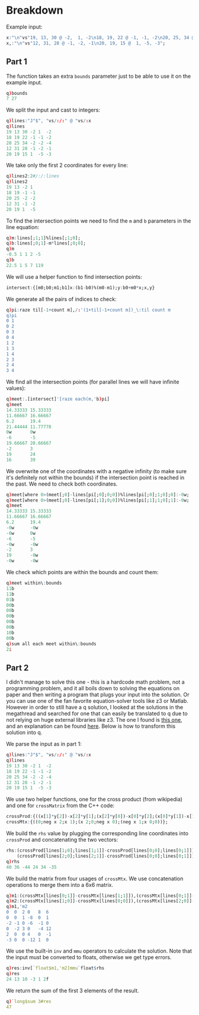 # Breakdown

Example input:
```q
x:"\n"vs"19, 13, 30 @ -2,  1, -2\n18, 19, 22 @ -1, -1, -2\n20, 25, 34 @ -2, -2, -4";
x,:"\n"vs"12, 31, 28 @ -1, -2, -1\n20, 19, 15 @  1, -5, -3";
```

## Part 1
The function takes an extra `bounds` parameter just to be able to use it on the example input.
```q
q)bounds
7 27
```
We split the input and cast to integers:
```q
q)lines:"J"$", "vs/:/:" @ "vs/:x
q)lines
19 13 30 -2 1  -2
18 19 22 -1 -1 -2
20 25 34 -2 -2 -4
12 31 28 -1 -2 -1
20 19 15 1  -5 -3
```
We take only the first 2 coordinates for every line:
```q
q)lines2:2#/:/:lines
q)lines2
19 13 -2 1
18 19 -1 -1
20 25 -2 -2
12 31 -1 -2
20 19 1  -5
```
To find the intersection points we need to find the `m` and `b` parameters in the line equation:
```q
q)m:lines[;1;1]%lines[;1;0];
q)b:lines[;0;1]-m*lines[;0;0];
q)m
-0.5 1 1 2 -5
q)b
22.5 1 5 7 119
```
We will use a helper function to find intersection points:
```q
intersect:{[m0;b0;m1;b1]x:(b1-b0)%(m0-m1);y:b0+m0*x;x,y}
```
We generate all the pairs of indices to check:
```q
q)pi:raze til[-1+count m],/:'(1+til[-1+count m])_\:til count m
q)pi
0 1
0 2
0 3
0 4
1 2
1 3
1 4
2 3
2 4
3 4
```
We find all the intersection points (for parallel lines we will have infinite values):
```q
q)meet:.[intersect]'[raze each(m,'b)pi]
q)meet
14.33333 15.33333
11.66667 16.66667
6.2      19.4
21.44444 11.77778
0w       0w
-6       -5
19.66667 20.66667
-2       3
19       24
16       39
```
We overwrite one of the coordinates with a negative infinity (to make sure it's definitely not within the bounds) if the intersection point is reached in the past. We need to check both coordinates.
```q
q)meet[where 0>(meet[;0]-lines[pi[;0];0;0])%lines[pi[;0];1;0];0]:-0w;
q)meet[where 0>(meet[;0]-lines[pi[;1];0;0])%lines[pi[;1];1;0];1]:-0w;
q)meet
14.33333 15.33333
11.66667 16.66667
6.2      19.4
-0w      -0w
-0w      0w
-6       -5
-0w      -0w
-2       3
19       -0w
-0w      -0w
```
We check which points are within the bounds and count them:
```q
q)meet within\:bounds
11b
11b
01b
00b
00b
00b
00b
00b
10b
00b
q)sum all each meet within\:bounds
2i
```

## Part 2
I didn't manage to solve this one - this is a hardcode math problem, not a programming problem, and it all boils down to solving the equations on paper and then writing a program that plugs your input into the solution. Or you can use one of the fan favorite equation-solver tools like z3 or Matlab. However in order to still have a q solution, I looked at the solutions in the megathread and searched for one that can easily be translated to q due to not relying on huge external libraries like z3. The one I found is [this one](https://pastebin.com/NmR6ZDXL), and an explanation can be found [here](https://old.reddit.com/r/adventofcode/comments/18pnycy/2023_day_24_solutions/kepu26z/). Below is how to transform this solution into q.

We parse the input as in part 1:
```q
q)lines:"J"$", "vs/:/:" @ "vs/:x
q)lines
19 13 30 -2 1  -2
18 19 22 -1 -1 -2
20 25 34 -2 -2 -4
12 31 28 -1 -2 -1
20 19 15 1  -5 -3
```
We use two helper functions, one for the cross product (from wikipedia) and one for `crossMatrix` from the C++ code:
```q
crossProd:{((x[1]*y[2])-x[2]*y[1];(x[2]*y[0])-x[0]*y[2];(x[0]*y[1])-x[1]*y[0])};
crossMtx:{((0;neg x 2;x 1);(x 2;0;neg x 0);(neg x 1;x 0;0))};
```
We build the `rhs` value by plugging the corresponding line coordinates into `crossProd` and concatenating the two vectors:
```q
rhs:(crossProd[lines[1;0];lines[1;1]]-crossProd[lines[0;0];lines[0;1]]),
    (crossProd[lines[2;0];lines[2;1]]-crossProd[lines[0;0];lines[0;1]]);
q)rhs
40 36 -44 24 34 -35
```
We build the matrix from four usages of `crossMtx`. We use concatenation operations to merge them into a 6x6 matrix.
```q
q)m1:(crossMtx[lines[0;1]]-crossMtx[lines[1;1]]),(crossMtx[lines[0;1]]-crossMtx[lines[2;1]]);
q)m2:(crossMtx[lines[1;0]]-crossMtx[lines[0;0]]),(crossMtx[lines[2;0]]-crossMtx[lines[0;0]]);
q)m1,'m2
0  0  2 0   8  6
0  0  1 -8  0  1
-2 -1 0 -6  -1 0
0  -2 3 0   -4 12
2  0  0 4   0  -1
-3 0  0 -12 1  0
```
We use the built-in `inv` and `mmu` operators to calculate the solution. Note that the input must be converted to floats, otherwise we get type errors.
```q
q)res:inv[`float$m1,'m2]mmu`float$rhs
q)res
24 13 10 -3 1 2f
```
We return the sum of the first 3 elements of the result.
```q
q)`long$sum 3#res
47
```
